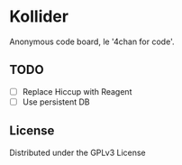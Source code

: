 # Kollider

Anonymous code board, le '4chan for code'.

## TODO

- [ ] Replace Hiccup with Reagent
- [ ] Use persistent DB

## License

Distributed under the GPLv3 License
